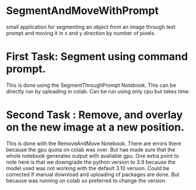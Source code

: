 # SegmentAndMoveWithPrompt
small application for segmenting an object from an image through text prompt and moving it in x and y direction by number of pixels.

# First Task: Segment using command prompt.
This is done using the SegmentThroughPrompt Notebook. This can be directly run by uploading in colab. Can be run using only cpu but takes time.

# Second Task : Remove, and overlay on the new image at a new position.
This is done with the RemoveAndMove Notebook. There are errors there because the gpu quota on colab was over. But hae made sure that the whole notebook generates output with available gpu. One extra point to note here is that we downgrade the python version to 3.9 because the model used was not working with the default 3.10 version. Could be corrected if manual download and uploading of packages are done. But because was running on colab so preferred to change the version.
